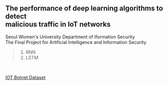 ## The performance of deep learning algorithms to detect <br>malicious traffic in IoT networks

Seoul Women's University Department of Iformation Security  
The Final Project for Artificial Intelligence and Information Security
<br>

> 1. RNN 
> 2. LSTM 
<br>

[IOT Botnet Dataset](https://cloudstor.aarnet.edu.au/plus/s/umT99TnxvbpkkoE?path=%2FCSV%2FTraning%20and%20Testing%20Tets%20(5%25%20of%20the%20entier%20dataset)%2F10-best%20features%2F10-best%20Training-Testing%20split)  
